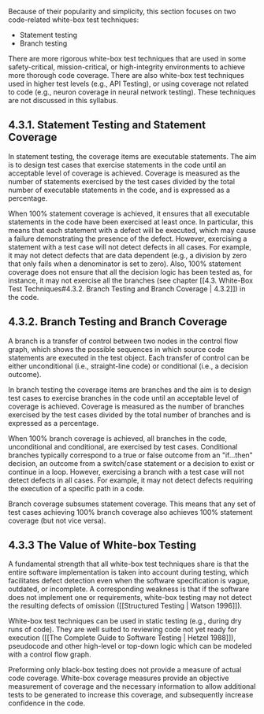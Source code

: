 
Because of their popularity and simplicity, this section focuses on two code-related white-box test techniques:

* Statement testing
* Branch testing

There are more rigorous white-box test techniques that are used in some safety-critical, mission-critical, or high-integrity environments to achieve more thorough code coverage.  There are also white-box test techniques used in higher test levels (e.g., API Testing), or using coverage not related to code (e.g., neuron coverage in neural network testing).  These techniques are not discussed in this syllabus.

## 4.3.1. Statement Testing and Statement Coverage

In statement testing, the coverage items are executable statements.  The aim is to design test cases that exercise statements in the code until an acceptable level of coverage is achieved.  Coverage is measured as the number of statements exercised by the test cases divided by the total number of executable statements in the code, and is expressed as a percentage.

When 100% statement coverage is achieved, it ensures that all executable statements in the code have been exercised at least once.  In particular, this means that each statement with a defect will be executed, which may cause a failure demonstrating the presence of the defect.  However, exercising a statement with a test case will not detect defects in all cases.  For example, it may not detect defects that are data dependent (e.g., a division by zero that only fails when a denominator is set to zero).  Also, 100% statement coverage does not ensure that all the decision logic has been tested as, for instance, it may not exercise all the branches (see chapter [[4.3.  White-Box Test Techniques#4.3.2. Branch Testing and Branch Coverage | 4.3.2]]) in the code.

## 4.3.2. Branch Testing and Branch Coverage

A branch is a transfer of control between two nodes in the control flow graph, which shows the possible sequences in which source code statements are executed in the test object. Each transfer of control can be either unconditional (i.e., straight-line code) or conditional (i.e., a decision outcome).

In branch testing the coverage items are branches and the aim is to design test cases to exercise branches in the code until an acceptable level of coverage is achieved.  Coverage is measured as the number of branches exercised by the test cases divided by the total number of branches and is expressed as a percentage.

When 100% branch coverage is achieved, all branches in the code, unconditional and conditional, are exercised by test cases.  Conditional branches typically correspond to a true or false outcome from an "if...then" decision, an outcome from a switch/case statement or a decision to exist or continue in a loop.  However, exercising a branch with a test case will not detect defects in all cases.  For example, it may not detect defects requiring the execution of a specific path in a code.

Branch coverage subsumes statement coverage.  This means that any set of test cases achieving 100% branch coverage also achieves 100% statement coverage (but not vice versa).

## 4.3.3 The Value of White-box Testing

A fundamental strength that all white-box test techniques share is that the entire software implementation is taken into account during testing, which facilitates defect detection even when the software specification is vague, outdated, or incomplete.  A corresponding weakness is that if the software does not implement one or requirements, white-box testing may not detect the resulting defects of omission ([[Structured Testing | Watson 1996]]).

White-box test techniques can be used in static testing (e.g., during dry runs of code). They are well suited to reviewing code not yet ready for execution ([[The Complete Guide to Software Testing | Hetzel 1988]]), pseudocode and other high-level or top-down logic which can be modeled with a control flow graph.

Preforming only black-box testing does not provide a measure of actual code coverage.  White-box coverage measures provide an objective measurement of coverage and the necessary information to allow additional tests to be generated to increase this coverage, and subsequently increase confidence in the code. 

